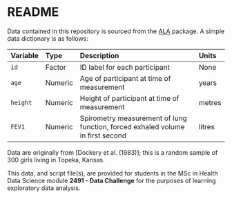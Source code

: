 # README

Data contained in this repository is sourced from the [ALA](https://rdrr.io/rforge/ALA/) package. A simple data dictionary is as follows:

| Variable | Type | Description | Units |
| :------  | :--- | :---------- | :---- |
| `id` | Factor | ID label for each participant | None | 
| `age` | Numeric | Age of participant at time of measurement | years | 
| `height` | Numeric | Height of participant at time of measurement | metres | 
| `FEV1` | Numeric | Spirometry measurement of lung function, forced exhaled volume in first second | litres |

Data are originally from [Dockery et al. (1983)]; this is a random sample of 300 girls living in Topeka, Kansas.

This data, and script file(s), are provided for students in the MSc in Health Data Science module **2491 - Data Challenge** for the purposes of learning exploratory data analysis.